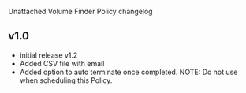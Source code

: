 Unattached Volume Finder Policy changelog

v1.0
-----
- initial release
v1.2
- Added CSV file with email
- Added option to auto terminate once completed.  NOTE:  Do not use when scheduling this Policy.  
